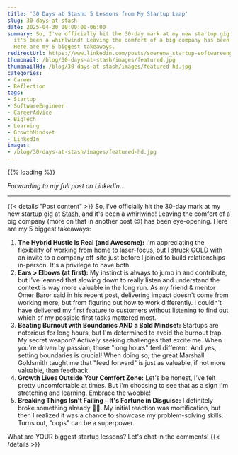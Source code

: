 ```yaml
---
title: '30 Days at Stash: 5 Lessons from My Startup Leap'
slug: 30-days-at-stash
date: 2025-04-30 00:00:00-06:00
summary: So, I've officially hit the 30-day mark at my new startup gig at Stash, and
  it's been a whirlwind! Leaving the comfort of a big company has been eye-opening.
  Here are my 5 biggest takeaways.
redirectUrl: https://www.linkedin.com/posts/soerenw_startup-softwareengineer-careeradvice-activity-7323459253476696065-yLuv
thumbnail: /blog/30-days-at-stash/images/featured.jpg
thumbnailHd: /blog/30-days-at-stash/images/featured-hd.jpg
categories:
- Career
- Reflection
tags:
- Startup
- SoftwareEngineer
- CareerAdvice
- BigTech
- Learning
- GrowthMindset
- LinkedIn
images:
- /blog/30-days-at-stash/images/featured-hd.jpg
---
```


{{% loading %}}

*Forwarding to my full post on LinkedIn...*

---

{{< details "Post content" >}}
So, I've officially hit the 30-day mark at my new startup gig at [Stash](https://stash.gg), and it's been a whirlwind! Leaving the comfort of a big company (more on that in another post 😉) has been eye-opening. Here are my 5 biggest takeaways:

1. **The Hybrid Hustle is Real (and Awesome):** I'm appreciating the flexibility of working from home to laser-focus, but I struck GOLD with an invite to a company off-site just before I joined to build relationships in-person. It's a privilege to have both.
2. **Ears > Elbows (at first):** My instinct is always to jump in and contribute, but I've learned that slowing down to really listen and understand the context is way more valuable in the long run. As my friend & mentor Omer Baror said in his recent post, delivering impact doesn't come from working more, but from figuring out how to work differently. I couldn't have delivered my first feature to customers without listening to find out which of my possible first tasks mattered most.
3. **Beating Burnout with Boundaries AND a Bold Mindset:** Startups are notorious for long hours, but I'm determined to avoid the burnout trap. My secret weapon? Actively seeking challenges that excite me. When you're driven by passion, those "long hours" feel different. And yes, setting boundaries is crucial! When doing so, the great Marshall Goldsmith taught me that "feed forward" is just as valuable, if not more valuable, than feedback.
4. **Growth Lives Outside Your Comfort Zone:** Let's be honest, I've felt pretty uncomfortable at times. But I'm choosing to see that as a sign I'm stretching and learning. Embrace the wobble!
5. **Breaking Things Isn't Failing – It's Fortune in Disguise:** I definitely broke something already 🤦‍♀️. My initial reaction was mortification, but then I realized it was a chance to showcase my problem-solving skills. Turns out, "oops" can be a superpower.

What are YOUR biggest startup lessons? Let's chat in the comments!
{{< /details >}}
